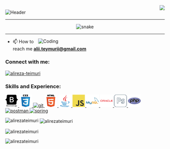 <img align="right" src="https://visitor-badge.laobi.icu/badge?page_id=AlirezaTeimuri.AlirezaTeimuri" />

![Header](https://media.licdn.com/dms/image/D4D16AQHKJygGoZhhwA/profile-displaybackgroundimage-shrink_350_1400/0/1709304425209?e=1715212800&v=beta&t=SD593o-YTG6yYDPkAO6sP996WSv_XGuVX1Mvef2ZYUA)

---

<p align="center">
 <img width="600" src="assets/github-snake.svg" alt="snake"/>
</p>

---

<img align="right" alt="Coding" width="400" src="https://media1.giphy.com/media/v1.Y2lkPTc5MGI3NjExZHdsdjR1ejFnMGliMHRoZGZxbXoycDZieWphMjN0bXJveTc2ZW1uNSZlcD12MV9pbnRlcm5hbF9naWZfYnlfaWQmY3Q9Zw/ItmevYMy1s2fadrdj9/source.gif">



- 📫 How to reach me **alii.teymurii@gmail.com**

<h3 align="left">Connect with me:</h3>
<p align="left">
<a href="https://linkedin.com/in/alireza-teimuri" target="blank"><img align="center" src="https://raw.githubusercontent.com/rahuldkjain/github-profile-readme-generator/master/src/images/icons/Social/linked-in-alt.svg" alt="alireza-teimuri" height="30" width="40" /></a>
</p>

<h3 align="left">Skills and Experience:</h3>
<p align="left"> <a href="https://getbootstrap.com" target="_blank" rel="noreferrer"> <img src="https://raw.githubusercontent.com/devicons/devicon/master/icons/bootstrap/bootstrap-plain-wordmark.svg" alt="bootstrap" width="40" height="40"/> </a> <a href="https://www.w3schools.com/css/" target="_blank" rel="noreferrer"> <img src="https://raw.githubusercontent.com/devicons/devicon/master/icons/css3/css3-original-wordmark.svg" alt="css3" width="40" height="40"/> </a> <a href="https://git-scm.com/" target="_blank" rel="noreferrer"> <img src="https://www.vectorlogo.zone/logos/git-scm/git-scm-icon.svg" alt="git" width="40" height="40"/> </a> <a href="https://www.w3.org/html/" target="_blank" rel="noreferrer"> <img src="https://raw.githubusercontent.com/devicons/devicon/master/icons/html5/html5-original-wordmark.svg" alt="html5" width="40" height="40"/> </a> <a href="https://www.java.com" target="_blank" rel="noreferrer"> <img src="https://raw.githubusercontent.com/devicons/devicon/master/icons/java/java-original.svg" alt="java" width="40" height="40"/> </a> <a href="https://developer.mozilla.org/en-US/docs/Web/JavaScript" target="_blank" rel="noreferrer"> <img src="https://raw.githubusercontent.com/devicons/devicon/master/icons/javascript/javascript-original.svg" alt="javascript" width="40" height="40"/> </a> <a href="https://www.mysql.com/" target="_blank" rel="noreferrer"> <img src="https://raw.githubusercontent.com/devicons/devicon/master/icons/mysql/mysql-original-wordmark.svg" alt="mysql" width="40" height="40"/> </a> <a href="https://www.oracle.com/" target="_blank" rel="noreferrer"> <img src="https://raw.githubusercontent.com/devicons/devicon/master/icons/oracle/oracle-original.svg" alt="oracle" width="40" height="40"/> </a> <a href="https://www.photoshop.com/en" target="_blank" rel="noreferrer"> <img src="https://raw.githubusercontent.com/devicons/devicon/master/icons/photoshop/photoshop-line.svg" alt="photoshop" width="40" height="40"/> </a> <a href="https://www.php.net" target="_blank" rel="noreferrer"> <img src="https://raw.githubusercontent.com/devicons/devicon/master/icons/php/php-original.svg" alt="php" width="40" height="40"/> </a> <a href="https://postman.com" target="_blank" rel="noreferrer"> <img src="https://www.vectorlogo.zone/logos/getpostman/getpostman-icon.svg" alt="postman" width="40" height="40"/> </a> <a href="https://spring.io/" target="_blank" rel="noreferrer"> <img src="https://www.vectorlogo.zone/logos/springio/springio-icon.svg" alt="spring" width="40" height="40"/> </a> </p>

<p><img align="left" src="https://github-readme-stats.vercel.app/api/top-langs?username=alirezateimuri&show_icons=true&locale=en&layout=compact" alt="alirezateimuri" /></p>

<p>&nbsp;<img align="center" src="https://github-readme-stats.vercel.app/api?username=alirezateimuri&show_icons=true&locale=en" alt="alirezateimuri" /></p>

<p><img align="center" src="https://github-readme-streak-stats.herokuapp.com/?user=alirezateimuri&" alt="alirezateimuri" /></p>

<p align="left"> <img src="https://komarev.com/ghpvc/?username=alirezateimuri&label=Profile%20views&color=0e75b6&style=flat" alt="alirezateimuri" /> </p>
